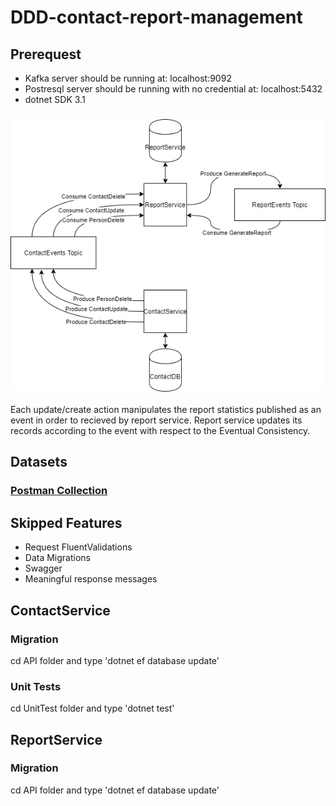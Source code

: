# DDD-contact-report-management

## Prerequest
- Kafka server should be running at: localhost:9092
- Postresql server should be running  with no credential at: localhost:5432
- dotnet SDK 3.1


### ![Achitecture](/Architecture.png)

Each update/create action manipulates the report statistics published as an event in order to recieved by report service. Report service updates its records according to the event with respect to the Eventual Consistency.

## Datasets

### [Postman Collection](/ddd.postman_collection.json)

 ## Skipped Features
 - Request FluentValidations
 - Data Migrations
 - Swagger
 - Meaningful response messages

## ContactService
### Migration
cd API folder and type 'dotnet ef database update'
### Unit Tests
cd UnitTest folder and type 'dotnet test'

## ReportService
### Migration
cd API folder and type 'dotnet ef database update'


